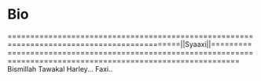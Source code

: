 # Bio

============================================================================================||Syaaxi||==================================================================================================================
Bismillah
Tawakal
Harley...
Faxi..
